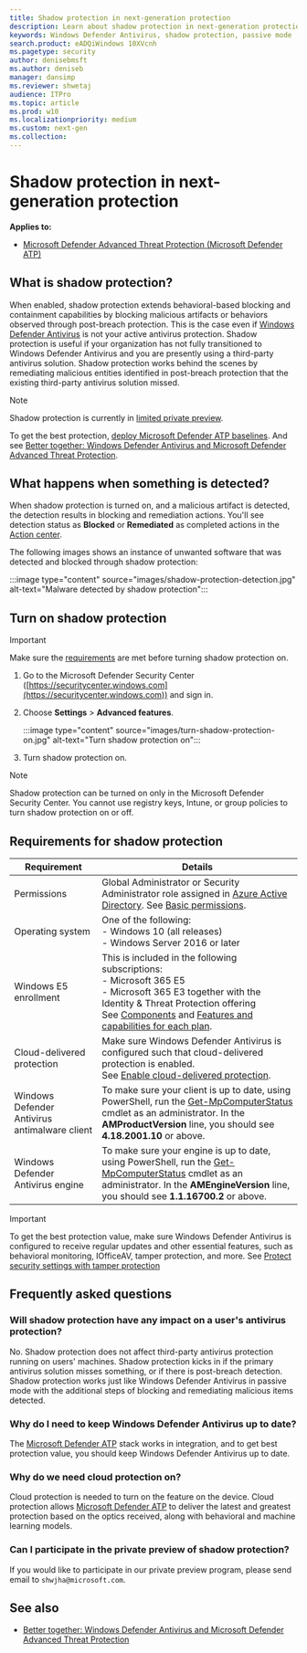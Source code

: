 ```yaml
---
title: Shadow protection in next-generation protection
description: Learn about shadow protection in next-generation protection
keywords: Windows Defender Antivirus, shadow protection, passive mode
search.product: eADQiWindows 10XVcnh
ms.pagetype: security
author: denisebmsft
ms.author: deniseb
manager: dansimp
ms.reviewer: shwetaj
audience: ITPro 
ms.topic: article 
ms.prod: w10 
ms.localizationpriority: medium
ms.custom: next-gen
ms.collection: 
---
```


# Shadow protection in next-generation protection

**Applies to:**

- [Microsoft Defender Advanced Threat Protection (Microsoft Defender ATP)](https://go.microsoft.com/fwlink/p/?linkid=2069559)

## What is shadow protection?

When enabled, shadow protection extends behavioral-based blocking and containment capabilities by blocking malicious artifacts or behaviors observed through post-breach protection. This is the case even if [Windows Defender Antivirus](https://docs.microsoft.com/windows/security/threat-protection/windows-defender-antivirus/windows-defender-antivirus-in-windows-10) is not your active antivirus protection. Shadow protection is useful if your organization has not fully transitioned to Windows Defender Antivirus and you are presently using a third-party antivirus solution. Shadow protection works behind the scenes by remediating malicious entities identified in post-breach protection that the existing third-party antivirus solution missed. 

> [!NOTE]
> Shadow protection is currently in [limited private preview](#can-i-participate-in-the-private-preview-of-shadow-protection).

To get the best protection, [deploy Microsoft Defender ATP baselines](https://docs.microsoft.com/windows/security/threat-protection/microsoft-defender-atp/configure-machines-security-baseline). And see [Better together: Windows Defender Antivirus and Microsoft Defender Advanced Threat Protection](https://docs.microsoft.com/windows/security/threat-protection/windows-defender-antivirus/why-use-microsoft-antivirus).

## What happens when something is detected?

When shadow protection is turned on, and a malicious artifact is detected, the detection results in blocking and remediation actions. You'll see detection status as **Blocked** or **Remediated** as completed actions in the [Action center](https://docs.microsoft.com/windows/security/threat-protection/microsoft-defender-atp/manage-auto-investigation#review-completed-actions).

The following images shows an instance of unwanted software that was detected and blocked through shadow protection:

:::image type="content" source="images/shadow-protection-detection.jpg" alt-text="Malware detected by shadow protection":::

## Turn on shadow protection

> [!IMPORTANT]
> Make sure the [requirements](#requirements-for-shadow-protection) are met before turning shadow protection on.

1. Go to the Microsoft Defender Security Center ([https://securitycenter.windows.com](https://securitycenter.windows.com)) and sign in. 

2. Choose **Settings** > **Advanced features**.

    :::image type="content" source="images/turn-shadow-protection-on.jpg" alt-text="Turn shadow protection on":::

3. Turn shadow protection on.

> [!NOTE]
> Shadow protection can be turned on only in the Microsoft Defender Security Center. You cannot use registry keys, Intune, or group policies to turn shadow protection on or off.

## Requirements for shadow protection

|Requirement  |Details  |
|---------|---------|
|Permissions |Global Administrator or Security Administrator role assigned in [Azure Active Directory](https://docs.microsoft.com/azure/active-directory/fundamentals/active-directory-users-assign-role-azure-portal). See [Basic permissions](https://docs.microsoft.com/windows/security/threat-protection/microsoft-defender-atp/basic-permissions). |
|Operating system     |One of the following: <br/>- Windows 10 (all releases) <br/>- Windows Server 2016 or later         |
|Windows E5 enrollment     |This is included in the following subscriptions: <br/>- Microsoft 365 E5 <br/>- Microsoft 365 E3 together with the Identity & Threat Protection offering <br/>See [Components](https://docs.microsoft.com/microsoft-365/enterprise/microsoft-365-overview?view=o365-worldwide#components) and [Features and capabilities for each plan](https://www.microsoft.com/microsoft-365/compare-all-microsoft-365-plans).       |
|Cloud-delivered protection |Make sure Windows Defender Antivirus is configured such that cloud-delivered protection is enabled. <br/>See [Enable cloud-delivered protection](https://docs.microsoft.com/windows/security/threat-protection/windows-defender-antivirus/enable-cloud-protection-windows-defender-antivirus). |
|Windows Defender Antivirus antimalware client |To make sure your client is up to date, using PowerShell, run the [Get-MpComputerStatus](https://docs.microsoft.com/powershell/module/defender/get-mpcomputerstatus?view=win10-ps) cmdlet as an administrator. In the **AMProductVersion** line, you should see **4.18.2001.10** or above. |
|Windows Defender Antivirus engine |To make sure your engine is up to date, using PowerShell, run the [Get-MpComputerStatus](https://docs.microsoft.com/powershell/module/defender/get-mpcomputerstatus?view=win10-ps) cmdlet as an administrator. In the **AMEngineVersion** line, you should see **1.1.16700.2** or above. |

> [!IMPORTANT]
> To get the best protection value, make sure Windows Defender Antivirus is configured to receive regular updates and other essential features, such as behavioral monitoring, IOfficeAV, tamper protection, and more. See [Protect security settings with tamper protection](https://docs.microsoft.com/windows/security/threat-protection/windows-defender-antivirus/prevent-changes-to-security-settings-with-tamper-protection) 


## Frequently asked questions 

### Will shadow protection have any impact on a user's antivirus protection? 

No. Shadow protection does not affect third-party antivirus protection running on users' machines. Shadow protection kicks in if the primary antivirus solution misses something, or if there is post-breach detection. Shadow protection works just like Windows Defender Antivirus in passive mode with the additional steps of blocking and remediating malicious items detected. 

### Why do I need to keep Windows Defender Antivirus up to date? 

The [Microsoft Defender ATP](https://docs.microsoft.com/windows/security/threat-protection) stack works in integration, and to get best protection value, you should keep Windows Defender Antivirus up to date.  

### Why do we need cloud protection on? 

Cloud protection is needed to turn on the feature on the device. Cloud protection allows [Microsoft Defender ATP](https://docs.microsoft.com/windows/security/threat-protection) to deliver the latest and greatest protection based on the optics received, along with behavioral and machine learning models.

### Can I participate in the private preview of shadow protection?

If you would like to participate in our private preview program, please send email to `shwjha@microsoft.com`. 

## See also

- [Better together: Windows Defender Antivirus and Microsoft Defender Advanced Threat Protection](https://docs.microsoft.com/windows/security/threat-protection/windows-defender-antivirus/why-use-microsoft-antivirus)

